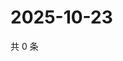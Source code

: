 # 2025-10-23

共 0 条

<!-- BEGIN ZHIHUQUESTIONS -->
<!-- 最后更新时间 Thu Oct 23 2025 00:15:00 GMT+0800 (China Standard Time) -->

<!-- END ZHIHUQUESTIONS -->
